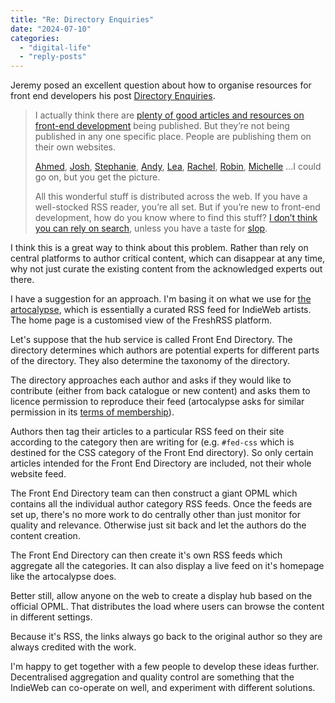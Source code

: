 ```yaml
---
title: "Re: Directory Enquiries"
date: "2024-07-10"
categories: 
  - "digital-life"
  - "reply-posts"
---
```


Jeremy posed an excellent question about how to organise resources for front end developers his post [Directory Enquiries](https://adactio.com/journal/21278).

> I actually think there are [plenty of good articles and resources on front-end development](https://adactio.com/links/tags/frontend,development) being published. But they’re not being published in any one specific place. People are publishing them on their own websites.
> 
> [Ahmed](https://ishadeed.com/), [Josh](https://www.joshwcomeau.com/), [Stephanie](https://thinkdobecreate.com/), [Andy](https://piccalil.li/), [Lea](https://lea.verou.me/), [Rachel](https://rachelandrew.co.uk/), [Robin](https://robinrendle.com/the-cascade/), [Michelle](https://css-irl.info/) …I could go on, but you get the picture.
> 
> All this wonderful stuff is distributed across the web. If you have a well-stocked RSS reader, you’re all set. But if you’re new to front-end development, how do you know where to find this stuff? [I don’t think you can rely on search](https://adactio.com/journal/21241), unless you have a taste for [slop](https://simonwillison.net/2024/May/8/slop/).

I think this is a great way to think about this problem. Rather than rely on central platforms to author critical content, which can disappear at any time, why not just curate the existing content from the acknowledged experts out there.

I have a suggestion for an approach. I'm basing it on what we use for [the artocalypse](https://artocalypse.org/), which is essentially a curated RSS feed for IndieWeb artists. The home page is a customised view of the FreshRSS platform.

Let's suppose that the hub service is called Front End Directory. The directory determines which authors are potential experts for different parts of the directory. They also determine the taxonomy of the directory.

The directory approaches each author and asks if they would like to contribute (either from back catalogue or new content) and asks them to licence permission to reproduce their feed (artocalypse asks for similar permission in its [terms of membership](https://the.artocalypse.org/terms-of-membership/)).

Authors then tag their articles to a particular RSS feed on their site according to the category then are writing for (e.g. `#fed-css` which is destined for the CSS category of the Front End directory). So only certain articles intended for the Front End Directory are included, not their whole website feed.

The Front End Directory team can then construct a giant OPML which contains all the individual author category RSS feeds. Once the feeds are set up, there's no more work to do centrally other than just monitor for quality and relevance. Otherwise just sit back and let the authors do the content creation.

The Front End Directory can then create it's own RSS feeds which aggregate all the categories. It can also display a live feed on it's homepage like the artocalypse does.

Better still, allow anyone on the web to create a display hub based on the official OPML. That distributes the load where users can browse the content in different settings.

Because it's RSS, the links always go back to the original author so they are always credited with the work.

I'm happy to get together with a few people to develop these ideas further. Decentralised aggregation and quality control are something that the IndieWeb can co-operate on well, and experiment with different solutions.
